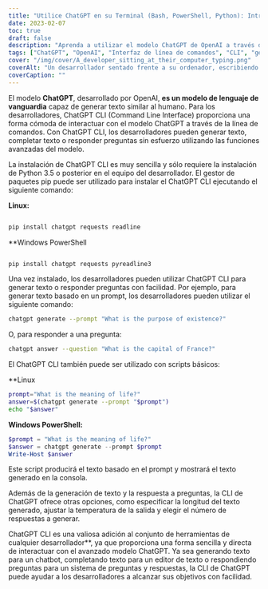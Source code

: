 ```yaml
---
title: "Utilice ChatGPT en su Terminal (Bash, PowerShell, Python): Introducción a la herramienta ChatGPT CLI para desarrolladores"
date: 2023-02-07
toc: true
draft: false
description: "Aprenda a utilizar el modelo ChatGPT de OpenAI a través de la cómoda interfaz de línea de comandos (CLI) para generar texto y responder preguntas con facilidad."
tags: ["ChatGPT", "OpenAI", "Interfaz de línea de comandos", "CLI", "generación de textos", "respuesta a preguntas", "kit de herramientas para desarrolladores", "gestor de paquetes pip", "Python 3.5", "PowerShell", "Bash"]
cover: "/img/cover/A_developer_sitting_at_their_computer_typing.png"
coverAlt: "Un desarrollador sentado frente a su ordenador, escribiendo en su teclado con la CLI ChatGPT abierta en su terminal."
coverCaption: ""
---
```


El modelo **ChatGPT**, desarrollado por OpenAI, **es un modelo de lenguaje de vanguardia** capaz de generar texto similar al humano. Para los desarrolladores, ChatGPT CLI (Command Line Interface) proporciona una forma cómoda de interactuar con el modelo ChatGPT a través de la línea de comandos. Con ChatGPT CLI, los desarrolladores pueden generar texto, completar texto o responder preguntas sin esfuerzo utilizando las funciones avanzadas del modelo.

La instalación de ChatGPT CLI es muy sencilla y sólo requiere la instalación de Python 3.5 o posterior en el equipo del desarrollador. El gestor de paquetes pip puede ser utilizado para instalar el ChatGPT CLI ejecutando el siguiente comando:

**Linux:**
```bash

pip install chatgpt requests readline

```

**Windows PowerShell
```powershell

pip install chatgpt requests pyreadline3

```

Una vez instalado, los desarrolladores pueden utilizar ChatGPT CLI para generar texto o responder preguntas con facilidad. Por ejemplo, para generar texto basado en un prompt, los desarrolladores pueden utilizar el siguiente comando:

```bash
chatgpt generate --prompt "What is the purpose of existence?"
```

O, para responder a una pregunta:

```bash
chatgpt answer --question "What is the capital of France?"
```

El ChatGPT CLI también puede ser utilizado con scripts básicos:

**Linux
```bash
prompt="What is the meaning of life?"
answer=$(chatgpt generate --prompt "$prompt")
echo "$answer"
```

**Windows PowerShell:**
```powershell
$prompt = "What is the meaning of life?"
$answer = chatgpt generate --prompt $prompt
Write-Host $answer
```

Este script producirá el texto basado en el prompt y mostrará el texto generado en la consola.

Además de la generación de texto y la respuesta a preguntas, la CLI de ChatGPT ofrece otras opciones, como especificar la longitud del texto generado, ajustar la temperatura de la salida y elegir el número de respuestas a generar.

ChatGPT CLI es una valiosa adición al conjunto de herramientas de cualquier desarrollador**, ya que proporciona una forma sencilla y directa de interactuar con el avanzado modelo ChatGPT. Ya sea generando texto para un chatbot, completando texto para un editor de texto o respondiendo preguntas para un sistema de preguntas y respuestas, la CLI de ChatGPT puede ayudar a los desarrolladores a alcanzar sus objetivos con facilidad.